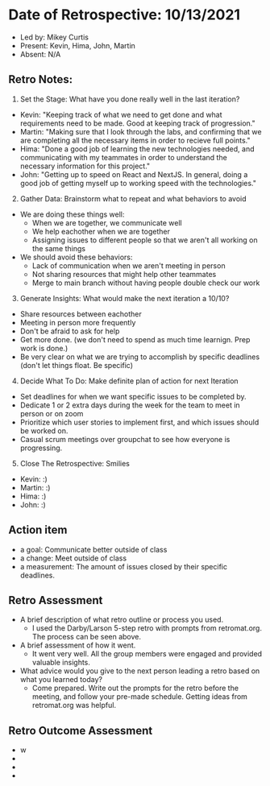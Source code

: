 # Date of Retrospective: 10/13/2021

-   Led by: Mikey Curtis
-   Present: Kevin, Hima, John, Martin
-   Absent: N/A

## Retro Notes:

1. Set the Stage: What have you done really well in the last iteration?

-   Kevin: "Keeping track of what we need to get done and what requirements need to be made. Good at keeping track of progression."
-   Martin: "Making sure that I look through the labs, and confirming that we are completing all the necessary items in order to recieve full points."
-   Hima: "Done a good job of learning the new technologies needed, and communicating with my teammates in order to understand the necessary information for this project."
-   John: "Getting up to speed on React and NextJS. In general, doing a good job of getting myself up to working speed with the technologies."

2. Gather Data: Brainstorm what to repeat and what behaviors to avoid

-   We are doing these things well:
    -   When we are together, we communicate well
    -   We help eachother when we are together
    -   Assigning issues to different people so that we aren't all working on the same things
-   We should avoid these behaviors:
    -   Lack of communication when we aren't meeting in person
    -   Not sharing resources that might help other teammates
    -   Merge to main branch without having people double check our work

3. Generate Insights: What would make the next iteration a 10/10?

-   Share resources between eachother
-   Meeting in person more frequently
-   Don't be afraid to ask for help
-   Get more done. (we don't need to spend as much time learnign. Prep work is done.)
-   Be very clear on what we are trying to accomplish by specific deadlines (don't let things float. Be specific)

4. Decide What To Do: Make definite plan of action for next Iteration

-   Set deadlines for when we want specific issues to be completed by.
-   Dedicate 1 or 2 extra days during the week for the team to meet in person or on zoom
-   Prioritize which user stories to implement first, and which issues should be worked on.
-   Casual scrum meetings over groupchat to see how everyone is progressing.

5. Close The Retrospective: Smilies

-   Kevin: :)
-   Martin: :)
-   Hima: :)
-   John: :)

## Action item

-   a goal: Communicate better outside of class
-   a change: Meet outside of class
-   a measurement: The amount of issues closed by their specific deadlines.

## Retro Assessment

-   A brief description of what retro outline or process you used.
    -   I used the Darby/Larson 5-step retro with prompts from retromat.org. The process can be seen above.
-   A brief assessment of how it went.
    -   It went very well. All the group members were engaged and provided valuable insights.
-   What advice would you give to the next person leading a retro based on what you learned today?
    -   Come prepared. Write out the prompts for the retro before the meeting, and follow your pre-made schedule. Getting ideas from retromat.org was helpful.

## Retro Outcome Assessment
-   w
-   
-  
-   
